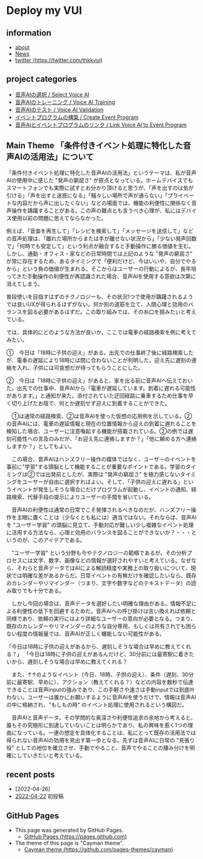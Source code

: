 # **Deploy my VUI**

## **information**
- [about](https://thkkvui.github.io/about)
- [News](https://thkkvui.github.io/news)
- [twitter (https://twitter.com/thkkvui)](https://twitter.com/thkkvui)


## **project categories**
- [音声AIの選択 / Select Voice AI](https://thkkvui.github.io/select)
- [音声AIのトレーニング / Voice AI Training](https://thkkvui.github.io/training)
- [音声AIのテスト / Voice AI Validation](https://thkkvui.github.io/validation)
- [イベントプログラムの構築 / Create Event Program](https://thkkvui.github.io/event)
- [音声AIとイベントプログラムのリンク / Link Voice AI to Event Program](https://thkkvui.github.io/linker)



## **Main Theme 「条件付きイベント処理に特化した音声AIの活用法」について**

「条件付きイベント処理に特化した音声AIの活用法」というテーマは、私が音声AIの使用中に感じた "発声の窮屈さ" が原点となっている。ホームデバイスでもスマートフォンでも実際に試すとお分かり頂けると思うが、「声を出すのは気が引ける」「声を出すと迷惑になる」「騒々しい場所で声が通らない」「プライベートな内容だから声に出したくない」などの場面では、機能の利便性に関係なく音声操作を躊躇することがある。この声の難点とも言うべき心理が、私にはデバイス使用以前の問題に思えてならなかった。

例えば、「音楽を再生して」「レシピを検索して」「メッセージを送信して」などの音声処理は、「離れた場所からまたは手が離せない状況から」「少ない発声回数で」「何時でも安定して」という利点が融合すると手動操作に勝る価値を生む。しかし、通勤・オフィス・家などの日常時間では上記のような "発声の窮屈さ" が常に存在するため、あるタイミングで「便利だけど、今はいいや、自分でやるから」という負の価値が生まれる。そこからはユーザーの行動によるが、長年培ってきた手動操作の利便性が再認識された場合、音声AIを使用する意欲は次第に消えてしまう。

普段使いを目指すはずのテクノロジーも、その状況1つで使用が躊躇されるようでは良いUXが得られるはずがない。何か別の道筋を立て、人間心理と効用のバランスを図る必要があるはずだ。この取り組みでは、その糸口を掴みたいと考えている。


では、具体的にどのような方法が良いか。ここでは電車の経路検索を例に考えてみたい。

①　今日は「18時に子供の迎え」がある。出先での仕事終了後に経路検索したが、電車の遅延により18時には間に合わないことが判明した。迎え先に遅刻の連絡を入れ、子供には可哀想だが待ってもらうことにした。

②　今日は「18時に子供の迎え」があると、家を出る前に音声AIへ伝えておいた。出先での仕事中、音声AIから「電車が遅延しています。到着に遅れる可能性があります。」と通知が来た。添付されていた迂回経路に乗車するため仕事を早く切り上げたお陰で、何とか遅刻せず迎えに到着することができた。

　①は通常の経路検索、②は音声AIを使った仮想の応用例を示している。②の音声AIには、電車の遅延情報と現在の位置情報から迎えの到着に遅れることを検知した場合、ユーザーに注意喚起する機能が搭載されている。②の例では遅刻可能性への言及のみだが、「お迎え先に連絡しますか？」「他に頼める方へ連絡しますか？」としてもよい。

　この場合、音声AIはハンズフリー操作の媒体ではなく、ユーザーのイベントを事前に"学習"する頭脳として機能することが重要なポイントである。学習のタイミングは②では出発前としたが、実際は "発声の窮屈さ" を極力感じないタイミングをユーザーが自由に選択すればよい。そして、「子供の迎えに遅れる」というイベントが発生しそうな場合にだけプログラムが起動し、イベントの通知、経路検索、代替手段の提示によりユーザーの手間を省いている。

　音声AIの利便性は通常の日常でこそ発揮されるべきなのだが、ハンズフリー操作を主眼に置くことは（少なくとも私には）適当ではない。それならば、音声AIを "ユーザー学習" の頭脳に見立て、手動対応が難しい少し複雑なイベント処理に活用する方法なら、心理と効用のバランスを図ることができないか？・・・というのが、このアイデアである。


　"ユーザー学習" という分野も今やテクノロジーの範疇であるが、その分析プロセスには文字、数字、画像などの情報が選好されやすいと考えている。なぜなら、それらと音声データではAIによる解読精度や実務上の取り扱いについて、現状では明確な差があるからだ。日常イベントの有無だけを確認したいなら、既存のカレンダーやリマインダー（つまり、文字や数字などのテキストデータ）の読み取りでも十分である。

　しかし今回の場合は、音声データを選好したい明確な理由がある。情報不足による利便性の低下を回避するためだ。音声AIへの呼び掛けは言い換えれば依頼と同様であり、依頼の実行にはより詳細なユーザーの意向が必要となる。つまり、既存のカレンダーやリマインダーのような自分専用、もしくは共有されても困らない程度の情報量では、音声AIが正しく機能しない可能性がある。

「今日は18時に子供の迎えがあるから、遅刻しそうな場合は早めに教えてくれる？」
「今日は18時に子供の迎えがあるんだけど、30分前には最寄駅に着きたいから、遅刻しそうな場合は早めに教えてくれる？

　また、↑↑のようなイベント（今日、18時、子供の迎え）、条件（遅刻、30分前に最寄駅、早めに）、アクション（教えてくれる？）などの内容を数秒で伝達できることは音声inputの強みであり、この手軽さや速さは手動inputでは到底叶わない。ユーザーは誰かにお願いするように音声AIを使うだけで、情報は音声AIの中に格納され、"もしもの時" のイベント処理に使用されるという構図だ。

　音声AIと音声データ。その学問的な奥深さや利便性追求の余地から考えると、誰もその究極形に到達していないことは明らかであり、私の興味を惹く1つの理由になっている。一連の想定を具体化することは、私にとって既存の活用法では得られない音声AIの効用を見出す第一歩となる。先ずは音声AIに日常の "見張り役" としての地位を確立させ、手動でやること、音声でやることの棲み分けを明確にしていきたいと考えている。


## **recent posts**
- [2022-04-26]
- [2022-04-22](https://thkkvui.github.io/2022/04/22/first-post.html) 初投稿


## **GitHub Pages**
- This page was generated by GitHub Pages.
  - [GitHub Pages (https://pages.github.com)](https://pages.github.com)
- The theme of this page is "Cayman theme".
  - [Cayman theme (https://github.com/pages-themes/cayman)](https://github.com/pages-themes/cayman)
